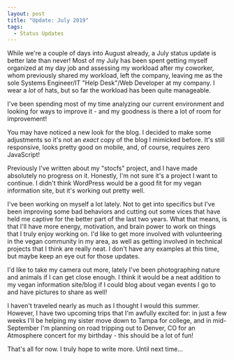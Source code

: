 ```yaml
---
layout: post
title: "Update: July 2019"
tags:
  - Status Updates
---
```


While we're a couple of days into August already, a July status update
is better late than never! Most of my July has been spent getting myself
organized at my day job and assessing my workload after my coworker,
whom previously shared my workload, left the company, leaving me as the
sole Systems Engineer/IT "Help Desk"/Web Developer at my company. I wear
a _lot_ of hats, but so far the workload has been quite manageable.

I've been spending most of my time analyzing our current environment and
looking for ways to improve it - and my goodness is there a lot of room
for improvement!

You may have noticed a new look for the blog. I decided to make some
adjustments so it's not an _exact_ copy of the blog I mimicked before.
It's still responsive, looks pretty good on mobile, and, of course,
requires zero JavaScript!

Previously I've written about my "stocfs" project, and I have made
absolutely no progress on it. Honestly, I'm not sure it's a project I
want to continue. I didn't think WordPress would be a good fit for my
vegan information site, but it's working out pretty well.

I've been working on myself a lot lately. Not to get into
specifics but I've been improving some bad behaviors and cutting out
some vices that have held me captive for the better part of the last two
years. What that means, is that I'll have more energy, motivation, and
brain power to work on things that I truly enjoy working on. I'd like to
get more involved with volunteering in the vegan community in my area,
as well as getting involved in technical projects that I think are
really neat. I don't have any examples at this time, but maybe keep an
eye out for those updates.

I'd like to take my camera out more, lately I've been photographing
nature and animals if I can get close enough. I think it would be a neat
addition to my vegan information site/blog if I could blog about vegan
events I go to and have pictures to share as well!

I haven't traveled nearly as much as I thought I would this summer.
However, I have two upcoming trips that I'm awfully excited for: in just
a few weeks I'll be helping my sister move down to Tampa for college,
and in mid-September I'm planning on road tripping out to Denver, CO for
an Atmosphere concert for my birthday - this should be a lot of fun!

That's all for now. I truly hope to write more. Until next time...
